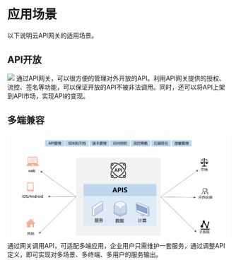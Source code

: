 # 应用场景

以下说明云API网关的适用场景。


## API开放
![](https://github.com/jdcloudcom/cn/blob/edit/image/Internet-Middleware/API-Gateway/%E5%9C%BA%E6%99%AF-API%E7%94%9F%E6%80%81.png)
通过API网关，可以很方便的管理对外开放的API。利用API网关提供的授权、流控、签名等功能，可以保证开放的API不被非法调用。同时，还可以将API上架到API市场，实现API的变现。


## 多端兼容
![](https://github.com/jdcloudcom/cn/blob/edit/image/Internet-Middleware/API-Gateway/API%E7%BD%91%E5%85%B3%E7%BB%93%E6%9E%84.png)
通过网关调用API，可适配多端应用，企业用户只需维护一套服务，通过调整API定义，即可实现对多场景、多终端、多用户的服务输出。
